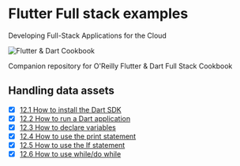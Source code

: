 
# Flutter Full stack examples

Developing Full-Stack Applications for the Cloud

![Flutter & Dart Cookbook](https://github.com/rosera/flutter-and-dart-cookbook/blob/main/images/flutter-dart-cookbook-sml.png "Flutter & Dart Cookbook")

Companion repository for O'Reilly Flutter & Dart Full Stack Cookbook

## Handling data assets 

- [x] [12.1 How to install the Dart SDK](https://github.com/rosera/flutter-and-dart-cookbook/blob/main/ch12/ex12-1.md)
- [x] [12.2 How to run a Dart application](https://github.com/rosera/flutter-and-dart-cookbook/blob/main/ch12/ex12-2.md)
- [x] [12.3 How to declare variables](https://github.com/rosera/flutter-and-dart-cookbook/blob/main/ch12/ex12-3.md)
- [x] [12.4 How to use the print statement](https://github.com/rosera/flutter-and-dart-cookbook/blob/main/ch12/ex12-4.md)
- [x] [12.5 How to use the If statement](https://github.com/rosera/flutter-and-dart-cookbook/blob/main/ch12/ex12-5.md)
- [x] [12.6 How to use while/do while](https://github.com/rosera/flutter-and-dart-cookbook-examples/blob/main/ch12/ex12-6.md)
